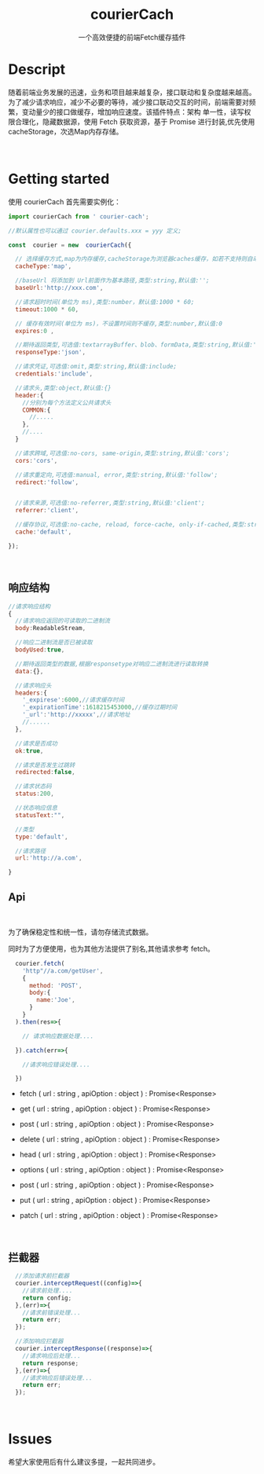 <h1 align="center"><center>courierCach</center></H1>

<center>一个高效便捷的前端Fetch缓存插件</center>

# Descript

随着前端业务发展的迅速，业务和项目越来越复杂，接口联动和复杂度越来越高。为了减少请求响应，减少不必要的等待，减少接口联动交互的时间，前端需要对频繁，变动量少的接口做缓存，增加响应速度。该插件特点：架构
单一性，读写权限合理化，隐藏数据源，使用 Fetch 获取资源，基于 Promise 进行封装,优先使用cacheStorage，次选Map内存存储。

&emsp;

# Getting started

使用 courierCach 首先需要实例化：

```JavaScript
import courierCach from ' courier-cach';

//默认属性也可以通过 courier.defaults.xxx = yyy 定义;

const  courier = new  courierCach({

  // 选择缓存方式,map为内存缓存,cacheStorage为浏览器caches缓存，如若不支持则自动切换回map方式
  cacheType:'map',

  //baseUrl 将添加到 Url前面作为基本路径,类型:string,默认值:'';
  baseUrl:'http://xxx.com',

  //请求超时时间(单位为 ms),类型:number，默认值:1000 * 60;
  timeout:1000 * 60,

  // 缓存有效时间(单位为 ms)，不设置时间则不缓存,类型:number,默认值:0
  expires:0 ,

  //期待返回类型,可选值:textarrayBuffer、blob、formData,类型:string,默认值:'json';
  responseType:'json',

  //请求凭证,可选值:omit,类型:string,默认值:include;
  credentials:'include',

  //请求头,类型:object,默认值:{}
  header:{
    //分别为每个方法定义公共请求头
    COMMON:{
      //.....
    },
    //....
  }

  //请求跨域,可选值:no-cors, same-origin,类型:string,默认值:'cors';
  cors:'cors',

  //请求重定向,可选值:manual, error,类型:string,默认值:'follow';
  redirect:'follow',


  //请求来源,可选值:no-referrer,类型:string,默认值:'client';
  referrer:'client',

  //缓存协议,可选值:no-cache, reload, force-cache, only-if-cached,类型:string,默认是值:'default';
  cache:'default',

});
```

&emsp;

## 响应结构

```Javascript
//请求响应结构
{
  //请求响应返回的可读取的二进制流
  body:ReadableStream,

  //响应二进制流是否已被读取
  bodyUsed:true,

  //期待返回类型的数据,根据responsetype对响应二进制流进行读取转换
  data:{},

  //请求响应头
  headers:{
    '_expirese':6000,//请求缓存时间
    '_expirationTime':1618215453000,//缓存过期时间
    '_url':'http://xxxxx',//请求地址
    //......
  },

  //请求是否成功
  ok:true,

  //请求是否发生过跳转
  redirected:false,

  //请求状态码
  status:200,

  //状态响应信息
  statusText:"",

  //类型
  type:'default',

  //请求路径
  url:'http://a.com',

}

```

## Api

&emsp;

为了确保稳定性和统一性，请勿存储流式数据。

同时为了方便使用，也为其他方法提供了别名,其他请求参考 fetch。

```Javascript
  courier.fetch(
    'http"//a.com/getUser',
    {
      method: 'POST',
      body:{
        name:'Joe',
      }
    }
  ).then(res=>{

    // 请求响应数据处理....

  }).catch(err=>{

    //请求响应错误处理....

  })
```

- fetch ( url : string , apiOption : object ) : Promise\<Response>

- get ( url : string , apiOption : object ) : Promise\<Response>

- post ( url : string , apiOption : object ) : Promise\<Response>

- delete ( url : string , apiOption : object ) : Promise\<Response>

- head ( url : string , apiOption : object ) : Promise\<Response>

- options ( url : string , apiOption : object ) : Promise\<Response>

- post ( url : string , apiOption : object ) : Promise\<Response>

- put ( url : string , apiOption : object ) : Promise\<Response>

- patch ( url : string , apiOption : object ) : Promise\<Response>

&emsp;

## 拦截器

```JavaScript
  //添加请求前拦截器
  courier.interceptRequest((config)=>{
    //请求前处理....
    return config;
  },(err)=>{
    //请求前错误处理...
    return err;
  });

  //添加响应拦截器
  courier.interceptResponse((response)=>{
    //请求响应后处理...
    return response;
  },(err)=>{
    //请求响应后错误处理...
    return err;
  });
```

&emsp;

# Issues

希望大家使用后有什么建议多提，一起共同进步。
